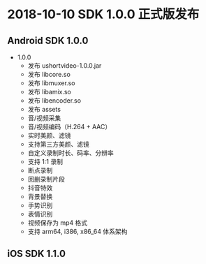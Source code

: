 # 2018-10-10 SDK 1.0.0 正式版发布

## Android SDK 1.0.0

- 1.0.0
  - 发布 ushortvideo-1.0.0.jar
  - 发布 libcore.so
  - 发布 libmuxer.so
  - 发布 libamix.so
  - 发布 libencoder.so
  - 发布 assets
  - 音/视频采集
  - 音/视频编码（H.264 + AAC）
  - 实时美颜、滤镜
  - 支持第三方美颜、滤镜
  - 自定义录制时长、码率、分辨率
  - 支持 1:1 录制
  - 断点录制
  - 回删录制片段
  - 抖音特效
  - 背景替换
  - 手势识别
  - 表情识别
  - 视频保存为 mp4 格式
  - 支持 arm64, i386, x86_64 体系架构
  
## iOS SDK 1.1.0
